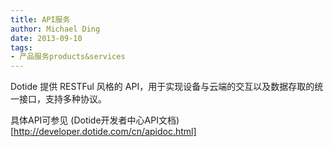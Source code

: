 ```yaml
---
title: API服务
author: Michael Ding
date: 2013-09-10
tags:
- 产品服务products&services
---
```


Dotide 提供 RESTFul 风格的 API，用于实现设备与云端的交互以及数据存取的统一接口，支持多种协议。

具体API可参见 (Dotide开发者中心API文档)[http://developer.dotide.com/cn/apidoc.html]
